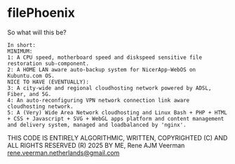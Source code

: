 # filePhoenix

So what will this be?

````
In short:
MINIMUM:
1: A CPU speed, motherboard speed and diskspeed sensitive file restoration sub-component.
2: A HOME LAN aware auto-backup system for NicerApp-WebOS on Kubuntu.com OS.
NICE TO HAVE (EVENTUALLY):
3: A city-wide and regional cloudhosting network powered by ADSL, Fiber, and 5G.
4: An auto-reconfiguring VPN network connection link aware cloudhosting network.
5: A (Very) Wide Area Network cloudhosting and Linux Bash + PHP + HTML + CSS + Javascript + SVG + WebGL apps platform and content management and delivery system, managed and loadbalanced by 'nginx'.
````

THIS CODE IS ENTIRELY ALGORITHMIC, WRITTEN, COPYRIGHTED (C) AND ALL RIGHTS RESERVED (R) 2025 BY ME, Rene AJM Veerman <rene.veerman.netherlands@gmail.com>
